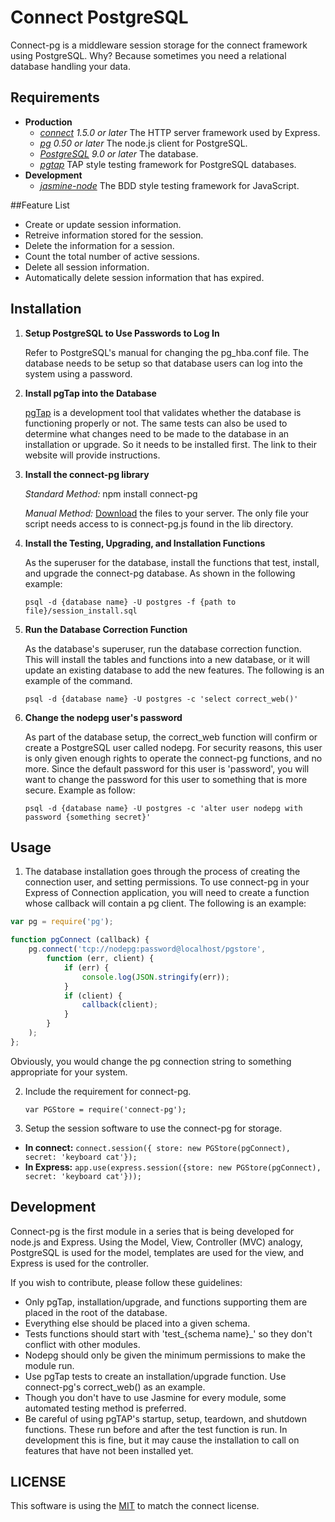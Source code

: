 # Connect PostgreSQL

Connect-pg is a middleware session storage for the connect framework using 
PostgreSQL.  Why?  Because sometimes you need a relational database 
handling your data.  

## Requirements

* **Production**
	* *[connect](https://github.com/senchalabs/connect) 1.5.0 or later* The HTTP server framework used by Express.
	* *[pg](https://github.com/brianc/node-postgres) 0.50 or later* The node.js client for PostgreSQL.  
	* *[PostgreSQL](http://www.postgresql.org) 9.0 or later* The database.
	* *[pgtap](http://pgtap.org)* TAP style testing framework for PostgreSQL databases.  
* **Development**
	* *[jasmine-node](https://github.com/mhevery/jasmine-node)* The BDD style testing framework for JavaScript.  

##Feature List

* Create or update session information.
* Retreive information stored for the session.
* Delete the information for a session.
* Count the total number of active sessions.
* Delete all session information.
* Automatically delete session information that has expired.

## Installation 

1. **Setup PostgreSQL to Use Passwords to Log In**

	Refer to PostgreSQL's manual for changing the pg_hba.conf file.  The 
	database needs to be setup so that database users can log into the 
	system using a password.  

2. **Install pgTap into the Database**

	[pgTap](http://pgtap.org) is a development tool that validates whether 
	the database is functioning properly or not.  The same tests can also 
	be used to determine what changes need to be made to the database 
	in an installation or upgrade.  So it needs to be installed first.  The link 
	to their website will provide instructions.  

3. **Install the connect-pg library**

	*Standard Method:* npm install connect-pg
	
	*Manual Method:* [Download](https://github.com/jebas/connect-pg) the 
	files to your server.  The only file your script needs access to is 
	connect-pg.js found in the lib directory.  
	
4. **Install the Testing, Upgrading, and Installation Functions**

	As the superuser for the database, install the functions that test, 
	install, and upgrade the connect-pg database. As shown in the 
	following example:
	
	`psql -d {database name} -U postgres -f {path to file}/session_install.sql`

5. **Run the Database Correction Function**

	As the database's superuser, run the database correction function.  
	This will install the tables and functions into a new database, or it will 
	update an existing database to add the new features.  The following is 
	an example of the command.  

	`psql -d {database name} -U postgres -c 'select correct_web()'`
	
6. **Change the nodepg user's password**

	As part of the database setup, the correct_web function will confirm 
	or create a PostgreSQL user called nodepg.  For security reasons, this 
	user is only given enough rights to operate the connect-pg functions, 
	and no more.  Since the default password for this user is 'password', 
	you will want to change the password for this user to something that 
	is more secure.  Example as follow:
	
	`psql -d {database name} -U postgres -c 'alter user nodepg with password {something secret}'`

## Usage

1. The database installation goes through the process of creating the 
connection user, and setting permissions.  To use connect-pg in your 
Express of Connection application, you will need to create a function 
whose callback will contain a pg client.  The following is an example:

```javascript
var pg = require('pg');

function pgConnect (callback) {
	pg.connect('tcp://nodepg:password@localhost/pgstore',
		function (err, client) {
			if (err) {
				console.log(JSON.stringify(err));
			}
			if (client) {
				callback(client);
			}
		}
	);
};
```

Obviously, you would change the pg connection string to something 
appropriate for your system.  

2. Include the requirement for connect-pg.

	`var PGStore = require('connect-pg');`

3. Setup the session software to use the connect-pg for storage.  
  * **In connect:**
    `connect.session({ store: new PGStore(pgConnect), secret: 'keyboard cat'});`
  * **In Express:**
    `app.use(express.session({store: new PGStore(pgConnect), secret: 'keyboard cat'}));`

## Development 

Connect-pg is the first module in a series that is being developed for 
node.js and Express.  Using the Model, View, Controller (MVC) analogy, 
PostgreSQL is used for the model, templates are used for the view, and 
Express is used for the controller.  

If you wish to contribute, please follow these guidelines:

* Only pgTap, installation/upgrade, and functions supporting them 
are placed in the root of the database.
* Everything else should be placed into a given schema.  
* Tests functions should start with 'test_{schema name}_' so they 
don't conflict with other modules.
* Nodepg should only be given the minimum permissions to make 
the module run.
* Use pgTap tests to create an installation/upgrade function.  Use 
connect-pg's correct_web() as an example.
* Though you don't have to use Jasmine for every module, some 
automated testing method is preferred.  
* Be careful of using pgTAP's startup, setup, teardown, and shutdown 
functions.  These run before and after the test function is run.  In 
development this is fine, but it may cause the installation to call on 
features that have not been installed yet.  

## LICENSE

This software is using the [MIT](./connect-pg/blob/master/LICENSE) to match 
the connect license.
